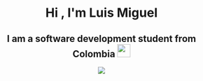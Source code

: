 <h1 align="center">Hi , I'm Luis Miguel</h1>
<h2 align="center">I am a software development student from Colombia <img src="https://upload.wikimedia.org/wikipedia/commons/f/f8/Flag_of_Colombia.png" width="30"/> </h2> 
<p align="center"><img src="https://i.ibb.co/zSS9WQR/Hiun-t-tulo-1.png" /></p>
